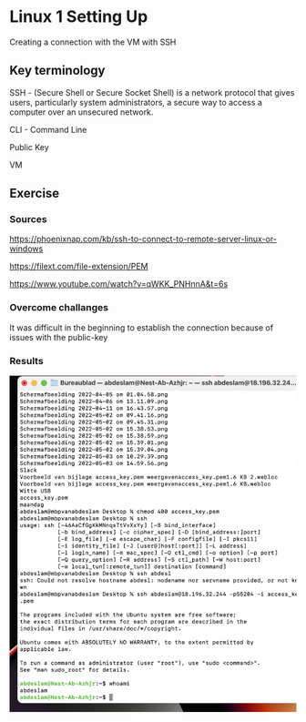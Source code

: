 # Linux 1 Setting Up

Creating a connection with the VM with SSH

## Key terminology
SSH - (Secure Shell or Secure Socket Shell) is a network protocol that gives users, particularly system administrators, a secure way to access a computer over an unsecured network.

CLI - Command Line

Public Key 

VM

## Exercise
### Sources
https://phoenixnap.com/kb/ssh-to-connect-to-remote-server-linux-or-windows

https://filext.com/file-extension/PEM

https://www.youtube.com/watch?v=qWKK_PNHnnA&t=6s


### Overcome challanges

It was difficult in the beginning to establish the connection because of issues with the public-key
### Results


![screenshot](https://github.com/TechGrounds-Cloud8/cloud8-abdeslamazhir/blob/main/00_includes/Linux1.png)